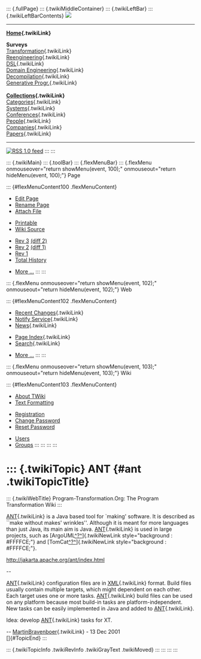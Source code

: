 ::: {.fullPage}
::: {.twikiMiddleContainer}
::: {.twikiLeftBar}
::: {.twikiLeftBarContents}
![](../pub/transformation.gif)

------------------------------------------------------------------------

**[Home](WebHome){.twikiLink}**

**Surveys**\
[Transformation](ProgramTransformation){.twikiLink}\
[Reengineering](ReengineeringWiki){.twikiLink}\
[DSL](DomainSpecificLanguages){.twikiLink}\
[Domain Engineering](DomainEngineering){.twikiLink}\
[Decompilation](DeCompilation){.twikiLink}\
[Generative Progr.](GenerativeProgrammingWiki){.twikiLink}\
\
**[Collections](CategoryCollection){.twikiLink}**\
[Categories](CategoryCategory){.twikiLink}\
[Systems](TransformationSystems){.twikiLink}\
[Conferences](TransformationConferences){.twikiLink}\
[People](TransformationPeople){.twikiLink}\
[Companies](TransformationCompanies){.twikiLink}\
[Papers](CategoryPaper){.twikiLink}

------------------------------------------------------------------------

[![](../pub/rss.gif "RSS 1.0 feed")](WebRss@skin=rss)
:::
:::

::: {.twikiMain}
::: {.toolBar}
::: {.flexMenuBar}
::: {.flexMenu onmouseover="return showMenu(event, 100);" onmouseout="return hideMenu(event, 100);"}
Page

::: {#flexMenuContent100 .flexMenuContent}
-   [Edit
    Page](http://www.program-transformation.org/edit/Transform/ANT?t=1536825822)
-   [Rename
    Page](http://www.program-transformation.org/rename/Transform/ANT)
-   [Attach
    File](http://www.program-transformation.org/attach/Transform/ANT)

<!-- -->

-   [Printable](http://www.program-transformation.org/view/Transform/ANT?skin=print.pattern)
-   [Wiki
    Source](http://www.program-transformation.org/view/Transform/ANT?skin=text&raw=on&contenttype=text/plain)

<!-- -->

-   [Rev
    3](http://www.program-transformation.org/view/Transform/ANT?rev=1.3)
    [(diff 2)](http://www.program-transformation.org/rdiff/Transform/ANT?rev1=1.3&rev2=1.2)
-   [Rev
    2](http://www.program-transformation.org/view/Transform/ANT?rev=1.2)
    [(diff 1)](http://www.program-transformation.org/rdiff/Transform/ANT?rev1=1.2&rev2=1.1)
-   [Rev
    1](http://www.program-transformation.org/view/Transform/ANT?rev=1.1)
-   [Total
    History](http://www.program-transformation.org/rdiff/Transform/ANT)

<!-- -->

-   [More
    \...](http://www.program-transformation.org/oops/Transform/ANT?template=oopsmore&param1=1.3&param2=1.3)
:::
:::

::: {.flexMenu onmouseover="return showMenu(event, 102);" onmouseout="return hideMenu(event, 102);"}
Web

::: {#flexMenuContent102 .flexMenuContent}
-   [Recent Changes](WebChanges){.twikiLink}
-   [Notify Service](WebNotify){.twikiLink}
-   [News](WebNews){.twikiLink}

<!-- -->

-   [Page Index](WebIndex){.twikiLink}
-   [Search](WebSearch){.twikiLink}

<!-- -->

-   [More
    \...](http://www.program-transformation.org/oops/Transform/ANT?template=oopsmore&param1=1.3&param2=1.3)
:::
:::

::: {.flexMenu onmouseover="return showMenu(event, 103);" onmouseout="return hideMenu(event, 103);"}
Wiki

::: {#flexMenuContent103 .flexMenuContent}
-   [About
    TWiki](http://www.program-transformation.org/view/TWiki/WebHome)
-   [Text
    Formatting](http://www.program-transformation.org/view/TWiki/TextFormattingRules)

<!-- -->

-   [Registration](http://www.program-transformation.org/view/TWiki/TWikiRegistration)
-   [Change
    Password](http://www.program-transformation.org/view/TWiki/ChangePassword)
-   [Reset
    Password](http://www.program-transformation.org/view/TWiki/ResetPassword)

<!-- -->

-   [Users](http://www.program-transformation.org/view/Main/TWikiUsers)
-   [Groups](http://www.program-transformation.org/view/Main/TWikiGroups)
:::
:::
:::
:::

::: {.twikiTopic}
ANT {#ant .twikiTopicTitle}
===

::: {.twikiWebTitle}
Program-Transformation.Org: The Program Transformation Wiki
:::

[ANT](ANT){.twikiLink} is a Java based tool for \`making\' software. It
is described as \`\`make without makes\' wrinkles\'\'. Although it is
meant for more languages than just Java, its main aim is Java.
[ANT](ANT){.twikiLink} is used in large projects, such as
[ArgoUML[^?^](http://www.program-transformation.org/edit/Transform/ArgoUML?topicparent=Transform.ANT)]{.twikiNewLink
style="background : #FFFFCE;"} and
[TomCat[^?^](http://www.program-transformation.org/edit/Transform/TomCat?topicparent=Transform.ANT)]{.twikiNewLink
style="background : #FFFFCE;"}.

<http://jakarta.apache.org/ant/index.html>

\--

[ANT](ANT){.twikiLink} configuration files are in [XML](XML){.twikiLink}
format. Build files usually contain multiple targets, which might
dependent on each other. Each target uses one or more tasks.
[ANT](ANT){.twikiLink} build files can be used on any platform because
most build-in tasks are platform-independent. New tasks can be easily
implemented in Java and added to [ANT](ANT){.twikiLink}.

Idea: develop [ANT](ANT){.twikiLink} tasks for XT.

\-- [MartinBravenboer](../Main/MartinBravenboer){.twikiLink} - 13 Dec
2001\
[]{#TopicEnd}
:::

::: {.twikiTopicInfo .twikiRevInfo .twikiGrayText .twikiMoved}
:::
:::
:::
:::
